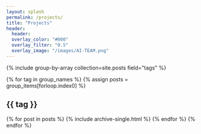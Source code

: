 ```yaml
---
layout: splash
permalink: /projects/
title: "Projects"
header:
  header:
  overlay_color: "#000"
  overlay_filter: "0.5"
  overlay_image: "/images/AI-TEAM.png"
---
```


{% include group-by-array collection=site.posts field="tags" %}

{% for tag in group_names %}
  {% assign posts = group_items[forloop.index0] %}
  <h2 id="{{ tag | slugify }}" class="archive__subtitle">{{ tag }}</h2>
  {% for post in posts %}
    {% include archive-single.html %}
  {% endfor %}
{% endfor %}